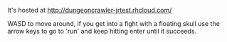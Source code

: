 It's hosted at http://dungeoncrawler-jrtest.rhcloud.com/

WASD to move around, if you get into a fight with a floating skull use the arrow keys to go to 'run' and keep hitting enter until it succeeds.
